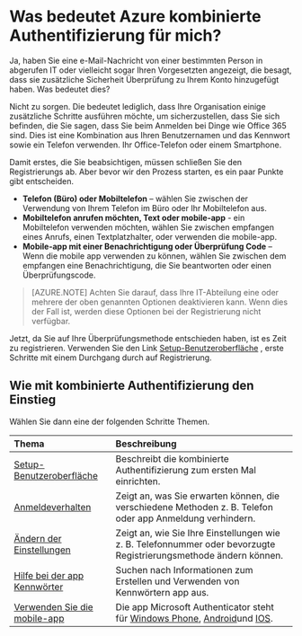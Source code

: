 <properties
    pageTitle="Was bedeutet Azure kombinierte Authentifizierung für mich?"
    description="Dies ist der Azure mehrstufige Authentifizierungsseite, die Ihre Endbenutzer mit erste Schritte mit Azure kombinierte Authentifizierung unterstützen."
    services="multi-factor-authentication"
    documentationCenter=""
    authors="kgremban"
    manager="femila"
    editor="curtland"/>

<tags
    ms.service="multi-factor-authentication"
    ms.workload="identity"
    ms.tgt_pltfrm="na"
    ms.devlang="na"
    ms.topic="article"
    ms.date="08/22/2016"
    ms.author="kgremban"/>



# <a name="what-does-azure-multi-factor-authentication-mean-for-me"></a>Was bedeutet Azure kombinierte Authentifizierung für mich?

Ja, haben Sie eine e-Mail-Nachricht von einer bestimmten Person in abgerufen IT oder vielleicht sogar Ihren Vorgesetzten angezeigt, die besagt, dass sie zusätzliche Sicherheit Überprüfung zu Ihrem Konto hinzugefügt haben.  Was bedeutet dies?

Nicht zu sorgen.  Die bedeutet lediglich, dass Ihre Organisation einige zusätzliche Schritte ausführen möchte, um sicherzustellen, dass Sie sich befinden, die Sie sagen, dass Sie beim Anmelden bei Dinge wie Office 365 sind.  Dies ist eine Kombination aus Ihren Benutzernamen und das Kennwort sowie ein Telefon verwenden.  Ihr Office-Telefon oder einem Smartphone.

Damit erstes, die Sie beabsichtigen, müssen schließen Sie den Registrierungs ab.  Aber bevor wir den Prozess starten, es ein paar Punkte gibt entscheiden.

- **Telefon (Büro) oder Mobiltelefon** – wählen Sie zwischen der Verwendung von Ihrem Telefon im Büro oder Ihr Mobiltelefon aus.
- **Mobiltelefon anrufen möchten, Text oder mobile-app** - ein Mobiltelefon verwenden möchten, wählen Sie zwischen empfangen eines Anrufs, einen Textplatzhalter, oder verwenden die mobile-app.
- **Mobile-app mit einer Benachrichtigung oder Überprüfung Code** – Wenn die mobile app verwenden zu können, wählen Sie zwischen dem empfangen eine Benachrichtigung, die Sie beantworten oder einen Überprüfungscode.

> [AZURE.NOTE]  Achten Sie darauf, dass Ihre IT-Abteilung eine oder mehrere der oben genannten Optionen deaktivieren kann.  Wenn dies der Fall ist, werden diese Optionen bei der Registrierung nicht verfügbar.

Jetzt, da Sie auf Ihre Überprüfungsmethode entschieden haben, ist es Zeit zu registrieren.  Verwenden Sie den Link [Setup-Benutzeroberfläche](../multi-factor-authentication-end-user-first-time.md) , erste Schritte mit einem Durchgang durch auf Registrierung.


## <a name="how-to-get-going-with-multi-factor-authentication"></a>Wie mit kombinierte Authentifizierung den Einstieg

Wählen Sie dann eine der folgenden Schritte Themen.

Thema|Beschreibung
:------------- | :------------- |
[Setup-Benutzeroberfläche](../multi-factor-authentication-end-user-first-time.md)|  Beschreibt die kombinierte Authentifizierung zum ersten Mal einrichten.
[Anmeldeverhalten](../multi-factor-authentication-end-user-signin.md)|Zeigt an, was Sie erwarten können, die verschiedene Methoden z. B. Telefon oder app Anmeldung verhindern.
[Ändern der Einstellungen](../multi-factor-authentication-end-user-manage-settings.md)|Zeigt an, wie Sie Ihre Einstellungen wie z. B. Telefonnummer oder bevorzugte Registrierungsmethode ändern können.
[Hilfe bei der app Kennwörter](../multi-factor-authentication-end-user-app-passwords.md)| Suchen nach Informationen zum Erstellen und Verwenden von Kennwörtern app aus.
[Verwenden Sie die mobile-app](../multi-factor-authentication-microsoft-authenticator.md)|Die app Microsoft Authenticator steht für [Windows Phone](http://go.microsoft.com/fwlink/?Linkid=825071), [Android](http://go.microsoft.com/fwlink/?Linkid=825072)und [IOS](http://go.microsoft.com/fwlink/?Linkid=825073).
